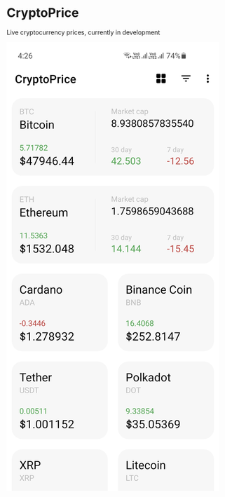 # CryptoPrice
Live cryptocurrency prices, currently in development


![alt text](https://github.com/5hahryar/CryptoPrice/blob/master/CryptoPrice1.jpg?raw=true)
